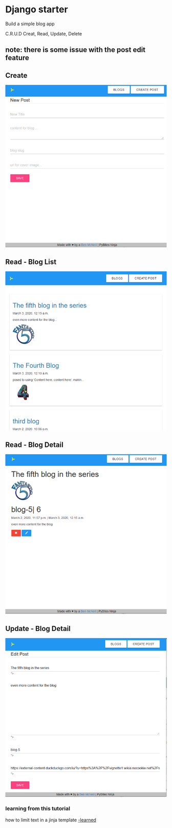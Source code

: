 # Django starter

Build a simple blog app

C.R.U.D
Creat, Read, Update, Delete

## note: there is some issue with the post edit feature

## Create

<img src=".\documentation\images\create.PNG" style="zoom:75%;" />

## Read - Blog List

<img src=".\documentation\images\read.PNG" style="zoom:75%;" />

## Read - Blog Detail

<img src=".\documentation\images\detail.PNG" style="zoom:75%;" />

## Update - Blog Detail

<img src=".\documentation\images\edit.PNG" style="zoom:75%;" />

### learning from this tutorial

how to limit text in a jinja template [-learned](https://stackoverflow.com/questions/3484149/limit-number-of-characters-with-django-template-filter)
